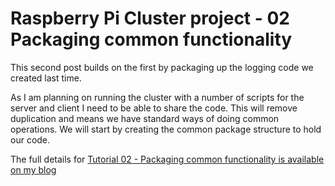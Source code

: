 Raspberry Pi Cluster project - 02 Packaging common functionality
================================================================

This second post builds on the first by packaging up the logging code we created last time.

As I am planning on running the cluster with a number of scripts for the server and client I need
to be able to share the code. This will remove duplication and means we have standard ways of
doing common operations. We will start by creating the common package structure to hold our code.

The full details for
[Tutorial 02 - Packaging common functionality is available on my blog](https://chewett.co.uk/blog/881/raspberry-pi-cluster-node-02-packaging-common-functionality/)

